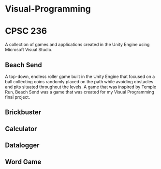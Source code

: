 # Visual-Programming
# CPSC 236

A collection of games and applications created in the Unity Engine using Microsoft Visual Studio.

## Beach Send
A top-down, endless roller game built in the Unity Engine that focused on a ball collecting coins randomly placed on the path while avoiding obstacles and pits situated throughout the levels. A game that was inspired by Temple Run, Beach Send was a game that was created for my Visual Programming final project.

## Brickbuster

## Calculator

## Datalogger

## Word Game
